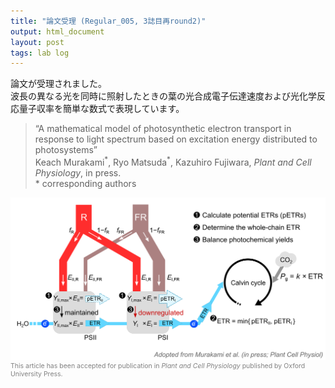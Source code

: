 ```yaml
---
title: "論文受理 (Regular_005, 3誌目再round2)"
output: html_document
layout: post
tags: lab log
---
```


論文が受理されました。  
波長の異なる光を同時に照射したときの葉の光合成電子伝達速度および光化学反応量子収率を簡単な数式で表現しています。

> “A mathematical model of photosynthetic electron transport in response to light spectrum based on excitation energy distributed to photosystems”  
> Keach Murakami<sup>\*</sup>, Ryo Matsuda<sup>\*</sup>, Kazuhiro Fujiwara, *Plant and Cell Physiology*, in press.  
> \* corresponding authors  


<div style="font-size: 75%">
<img src="/figure/source/2018-04-24-pub_etr_model/regular005_graph_abst.png">
<font color="grey">This article has been accepted for publication in <i>Plant and Cell Physiology</i> published by Oxford University Press.</font>
</div>
